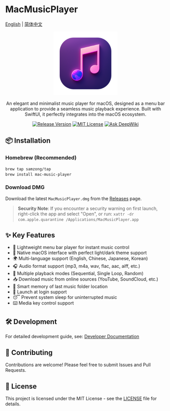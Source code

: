 # MacMusicPlayer

[English](README.md) | [简体中文](README_zh.md)

<div align="center">
  <img src="./MacMusicPlayer/Assets.xcassets/AppIcon.appiconset/icon_256x256_2x.png" alt="mac-music-player logo" width="200" />
  <br />
  <p>An elegant and minimalist music player for macOS, designed as a menu bar application to provide a seamless music playback experience. Built with SwiftUI, it perfectly integrates into the macOS ecosystem.</p>
  <p>
    <a href="https://github.com/samzong/MacMusicPlayer/releases"><img src="https://img.shields.io/github/v/release/samzong/MacMusicPlayer" alt="Release Version" /></a>
    <a href="https://github.com/samzong/MacMusicPlayer/blob/main/LICENSE"><img src="https://img.shields.io/github/license/samzong/MacMusicPlayer" alt="MIT License" /></a>
    <a href="https://deepwiki.com/samzong/MacMusicPlayer"><img src="https://deepwiki.com/badge.svg" alt="Ask DeepWiki"></a>
  </p>
</div>

## 📦 Installation

### Homebrew (Recommended)

```bash
brew tap samzong/tap
brew install mac-music-player
```

### Download DMG

Download the latest `MacMusicPlayer.dmg` from the [Releases](https://github.com/samzong/MacMusicPlayer/releases) page.

> **Security Note**: If you encounter a security warning on first launch, right-click the app and select "Open", or run: `xattr -dr com.apple.quarantine /Applications/MacMusicPlayer.app`

## ✨ Key Features

- 🎵 Lightweight menu bar player for instant music control
- 🎨 Native macOS interface with perfect light/dark theme support
- 🌍 Multi-language support (English, Chinese, Japanese, Korean)
- 🎧 Audio format support (mp3, m4a, wav, flac, aac, aiff, etc.)
- 🔄 Multiple playback modes (Sequential, Single Loop, Random)
- 📥 Download music from online sources (YouTube, SoundCloud, etc.)
- 💾 Smart memory of last music folder location
- 🚀 Launch at login support
- 😴 Prevent system sleep for uninterrupted music
- ⌨️ Media key control support

## 🛠 Development

For detailed development guide, see: [Developer Documentation](docs/developer_guide.md)

## 🤝 Contributing

Contributions are welcome! Please feel free to submit Issues and Pull Requests.

## 📄 License

This project is licensed under the MIT License - see the [LICENSE](LICENSE) file for details.
